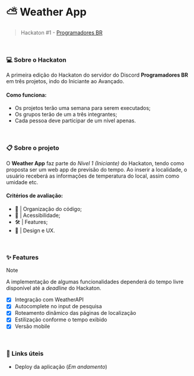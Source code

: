 # ⛅ Weather App 
> Hackaton #1 - [Programadores BR](https://discord.gg/E4MtaDBK)

&nbsp;

### 💻 Sobre o Hackaton
A primeira edição do Hackaton do servidor do Discord **Programadores BR** em três projetos, indo do Iniciante ao Avançado.

#### Como funciona:
- Os projetos terão uma semana para serem executados;
- Os grupos terão de um a três integrantes;
- Cada pessoa deve participar de um nível apenas.

&nbsp;
### 📋 Sobre o projeto
O **Weather App** faz parte do *Nível 1 (Iniciante)* do Hackaton, tendo como proposta ser um web app de previsão do tempo. Ao inserir a localidade, o usuário receberá as informações de temperatura do local, assim como umidade etc.

#### Critérios de avaliação:
- 🧹 | Organização do código;
- 📖 | Acessibilidade;
- 🛠️ | Features;
- 💅 | Design e UX.

&nbsp;
### ✨ Features

> [!NOTE]  
> A implementação de algumas funcionalidades dependerá do tempo livre disponível até a *deadline* do Hackaton.

- [x] Integração com WeatherAPI
- [x] Autocomplete no input de pesquisa
- [x] Roteamento dinâmico das páginas de localização
- [x] Estilização conforme o tempo exibido
- [x] Versão mobile

&nbsp;
### 🔗 Links úteis

- Deploy da aplicação (*Em andamento*)

